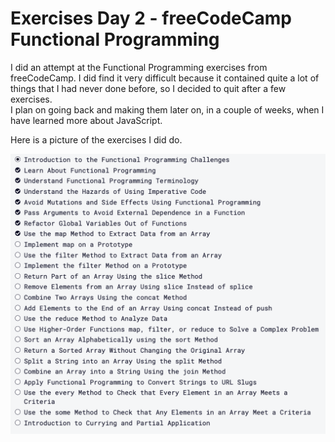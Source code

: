 # Exercises Day 2 - freeCodeCamp Functional Programming

I did an attempt at the Functional Programming exercises from freeCodeCamp. I did find it very difficult because it contained quite a lot of things that I had never done before, so I decided to quit after a few exercises.              
I plan on going back and making them later on, in a couple of weeks, when I have learned more about JavaScript.

Here is a picture of the exercises I did do.

![Functional Programming Exercises][image2]

[image2]: images/image2.png
"Image 2"
